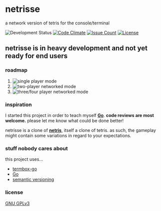 # netrisse

a network version of tetris for the console/terminal

![Development Status](https://img.shields.io/badge/development%20status-pre--alpha-red.svg)
[![Code Climate](https://img.shields.io/codeclimate/github/ctcpip/netrisse.svg)](https://codeclimate.com/github/ctcpip/netrisse)
[![Issue Count](https://img.shields.io/codeclimate/issues/github/ctcpip/netrisse.svg)](https://codeclimate.com/github/ctcpip/netrisse)
[![License](https://img.shields.io/badge/license-GNU%20GPLv3-blue.svg)](./LICENSE)

## netrisse is in heavy development and not yet ready for end users

### roadmap

1. ![single player mode](https://img.shields.io/badge/single%20player%20mode-in%20progress-yellow.svg)
1. ![two-player networked mode](https://img.shields.io/badge/two--player%20networked%20mode-backlog-lightgrey.svg)
1. ![three/four player networked mode](https://img.shields.io/badge/three%2Ffour--player%20networked%20mode-backlog-lightgrey.svg)

### inspiration

I started this project in order to teach myself __[Go](http://golang.org)__. __code reviews are most welcome.__ please let me know what could be done better!

netrisse is a clone of __[netris](https://web.archive.org/web/20070215202226/http://portsmon.freebsd.org/portoverview.py?category=games&portname=netris)__, itself a clone of tetris. as such, the gameplay might contain some variations in regard to your expectations.

### stuff nobody cares about

this project uses...

* [termbox-go](http://github.com/nsf/termbox-go)
* [Go](http://golang.org)
* [semantic versioning](http://semver.org/)

### license

[GNU GPLv3](http://www.gnu.org/licenses/gpl-3.0.en.html)
